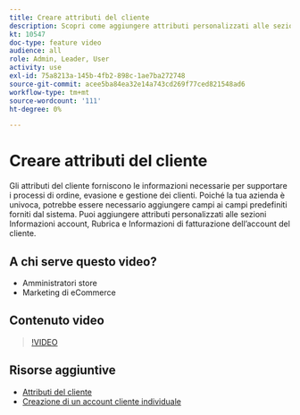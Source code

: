 ```yaml
---
title: Creare attributi del cliente
description: Scopri come aggiungere attributi personalizzati alle sezioni Informazioni account, Rubrica e Informazioni di fatturazione dell’account di un cliente.
kt: 10547
doc-type: feature video
audience: all
role: Admin, Leader, User
activity: use
exl-id: 75a8213a-145b-4fb2-898c-1ae7ba272748
source-git-commit: acee5ba84ea32e14a743cd269f77ced821548ad6
workflow-type: tm+mt
source-wordcount: '111'
ht-degree: 0%

---
```


# Creare attributi del cliente

Gli attributi del cliente forniscono le informazioni necessarie per supportare i processi di ordine, evasione e gestione dei clienti. Poiché la tua azienda è univoca, potrebbe essere necessario aggiungere campi ai campi predefiniti forniti dal sistema. Puoi aggiungere attributi personalizzati alle sezioni Informazioni account, Rubrica e Informazioni di fatturazione dell’account del cliente.

## A chi serve questo video?

- Amministratori store
- Marketing di eCommerce

## Contenuto video

>[!VIDEO](https://video.tv.adobe.com/v/343661?quality=12&learn=on)

## Risorse aggiuntive

- [Attributi del cliente](https://docs.magento.com/user-guide/stores/attributes-customer.html)
- [Creazione di un account cliente individuale](https://docs.magento.com/user-guide/customers/account-create.html)
